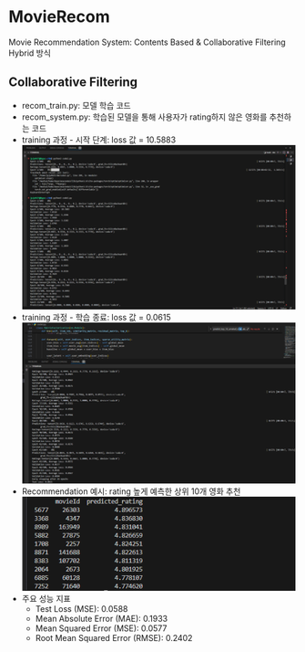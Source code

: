 # MovieRecom

Movie Recommendation System: Contents Based &amp; Collaborative Filtering Hybrid 방식

## Collaborative Filtering

- recom_train.py: 모델 학습 코드
- recom_system.py: 학습된 모델을 통해 사용자가 rating하지 않은 영화를 추천하는 코드
- training 과정 - 시작 단계: loss 값 = 10.5883
  ![training 과정 - 시작 단계: loss 값 = 10.5883](./images/training2.png)
- training 과정 - 학습 종료: loss 값 = 0.0615
  ![training 과정 - 학습 종료: loss 값 = 0.0615](./images/training1.png)
- Recommendation 예시: rating 높게 예측한 상위 10개 영화 추천
  ![Recommendation 예시: rating 높게 예측한 상위 10개 영화 추천](./images/recom.png)
- 주요 성능 지표
  - Test Loss (MSE): 0.0588                                                    
  - Mean Absolute Error (MAE): 0.1933
  - Mean Squared Error (MSE): 0.0577
  - Root Mean Squared Error (RMSE): 0.2402
